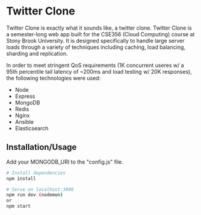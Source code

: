# Twitter Clone
Twitter Clone is exactly what it sounds like, a twitter clone. Twitter Clone is a semester-long web app built for the CSE356 (Cloud Computing) course at Stony Brook University. It is designed specifically to handle large server loads through a variety of techniques including caching, load balancing, sharding and replication.   

In order to meet stringent QoS requirements (1K concurrent useres w/ a 95th percentile tail latency of ~200ms and load testing w/ 20K responses), the following technologies were used:

* Node
* Express
* MongoDB
* Redis
* Nginx
* Ansible
* Elasticsearch

## Installation/Usage

Add your MONGODB_URI to the "config.js" file.

```bash
# Install dependencies
npm install

# Serve on localhost:3000
npm run dev (nodemon)
or
npm start
